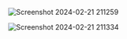 ![Screenshot 2024-02-21 211259](https://github.com/Amisha0971/ANIMATED-SUBMIT-BUTTON-HTML-CSS/assets/136344215/d4356eea-fe1a-450d-b82b-fdd79a3dc644)

![Screenshot 2024-02-21 211334](https://github.com/Amisha0971/ANIMATED-SUBMIT-BUTTON-HTML-CSS/assets/136344215/cc282f88-89d0-4cfb-883d-22e0e7af5c94)
